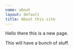 ```yaml
--- 
name: about
layout: default
title: About this site
---
```


Hello there this is a new page.

This will have a bunch of stuff.



